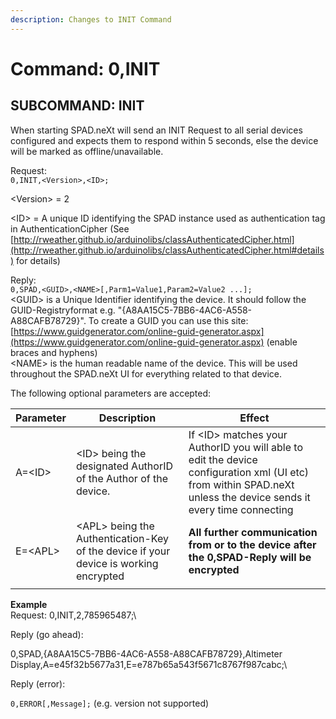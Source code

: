 ```yaml
---
description: Changes to INIT Command
---
```


# Command: 0,INIT

## SUBCOMMAND: INIT

When starting SPAD.neXt will send an INIT Request to all serial devices configured and expects them to respond within 5 seconds, else the device will be marked as offline/unavailable.

Request:\
`0,INIT,<Version>,<ID>;`&#x20;

\<Version> = 2

\<ID> = A unique ID identifying the SPAD instance used as authentication tag in AuthenticationCipher (See [http://rweather.github.io/arduinolibs/classAuthenticatedCipher.html](http://rweather.github.io/arduinolibs/classAuthenticatedCipher.html#details) for details)

Reply:\
`0,SPAD,<GUID>,<NAME>[,Parm1=Value1,Param2=Value2 ...];`\
\<GUID> is a Unique Identifier identifying the device. It should follow the GUID-Registryformat e.g. "{A8AA15C5-7BB6-4AC6-A558-A88CAFB78729}". To create a GUID you can use this site: [https://www.guidgenerator.com/online-guid-generator.aspx](https://www.guidgenerator.com/online-guid-generator.aspx) (enable braces and hyphens)\
\<NAME> is the human readable name of the device. This will be used throughout the SPAD.neXt UI for everything related to that device.

The following optional parameters are accepted:

| Parameter | Description                                                                           | Effect                                                                                                                                                            |
| --------- | ------------------------------------------------------------------------------------- | ----------------------------------------------------------------------------------------------------------------------------------------------------------------- |
| A=\<ID>   | \<ID> being the designated AuthorID of the Author of the device.                      | If \<ID> matches your AuthorID you will able to edit the device configuration xml (UI etc) from within SPAD.neXt unless the device sends it every time connecting |
| E=\<APL>  | \<APL> being the Authentication-Key of the device if your device is working encrypted | **All further communication from or to the device after the 0,SPAD-Reply will be encrypted**                                                                      |
|           |                                                                                       |                                                                                                                                                                   |



**Example**\
Request: 0,INIT,2,785965487;\


Reply (go ahead):&#x20;

0,SPAD,{A8AA15C5-7BB6-4AC6-A558-A88CAFB78729},Altimeter Display,A=e45f32b5677a31,E=e787b65a543f5671c8767f987cabc;\


Reply (error):&#x20;

`0,ERROR[,Message];` (e.g. version not supported)
